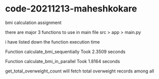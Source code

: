 # code-20211213-maheshkokare
bmi calculation assignment

there are major 3 functions to use in main file
src > app > main.py

i have listed down the function execution time

Function calculate_bmi_sequentially Took 2.3509 seconds

Function calculate_bmi_in_parallel Took 1.8164 seconds

get_total_overweight_count will fetch total overweight records among all

